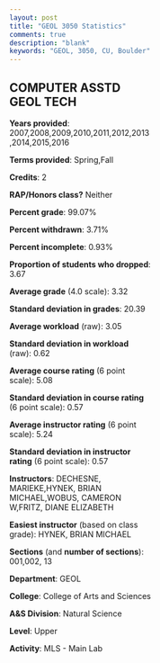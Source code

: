 ```yaml
---
layout: post
title: "GEOL 3050 Statistics"
comments: true
description: "blank"
keywords: "GEOL, 3050, CU, Boulder"
--- 
```

<head>
<script src="https://ajax.googleapis.com/ajax/libs/jquery/2.1.3/jquery.min.js"></script>
<script src="https://dl.dropboxusercontent.com/s/pc42nxpaw1ea4o9/highcharts.js?dl=0"></script>
<!-- <script src="../assets/js/highcharts.js"></script> -->
<style type="text/css">@font-face {
	font-family: "Bebas Neue";
	src: url(https://www.filehosting.org/file/details/544349/BebasNeue%20Regular.otf) format("opentype");
	}
	h1.Bebas { 
		font-family: "Bebas Neue", Verdana, Tahoma;
	}
</style>
</head>
<body>
	<div id="container" style="float: right; width: 45%; height: 88%; margin-left: 2.5%; margin-right: 2.5%;"></div>
	<script language="JavaScript">
		$(document).ready(function() {
		var chart = {type: 'column'};
		var title = {text: 'Grade Distribution'};
		var xAxis = {categories: ['A','B','C','D','F'],crosshair: true};
		var yAxis = {min: 0,title: {text: 'Percentage'}};
		var tooltip = {headerFormat: '<center><b><span style="font-size:20px">{point.key}</span></b></center>',
		               pointFormat: '<td style="padding:0"><b>{point.y:.1f}%</b></td>',
		               footerFormat: '</table>',shared: true,useHTML: true};
		var plotOptions = {column: {pointPadding: 0.0,borderWidth: 0}};  
		var credits = {enabled: false};var series= [{name: 'Percent',data: [55.98,32.05,6.41,2.14,3.42,]}];
		var json = {};
		json.chart = chart;
		json.title = title;
		json.tooltip = tooltip;
		json.xAxis = xAxis;
		json.yAxis = yAxis;  
		json.series = series;
		json.plotOptions = plotOptions;  
		json.credits = credits;
		$('#container').highcharts(json);
	});
	</script>
</body>
			   
## COMPUTER ASSTD GEOL TECH

**Years provided**: 2007,2008,2009,2010,2011,2012,2013,2014,2015,2016

**Terms provided**: Spring,Fall

**Credits**: 2

**RAP/Honors class?** Neither

**Percent grade**: 99.07%

**Percent withdrawn**: 3.71%

**Percent incomplete**: 0.93%

**Proportion of students who dropped**: 3.67

**Average grade** (4.0 scale): 3.32

**Standard deviation in grades**: 20.39

**Average workload** (raw): 3.05

**Standard deviation in workload** (raw): 0.62

**Average course rating** (6 point scale): 5.08

**Standard deviation in course rating** (6 point scale): 0.57

**Average instructor rating** (6 point scale): 5.24

**Standard deviation in instructor rating** (6 point scale): 0.57

**Instructors**: DECHESNE, MARIEKE,HYNEK, BRIAN MICHAEL,WOBUS, CAMERON W,FRITZ, DIANE ELIZABETH

**Easiest instructor** (based on class grade): HYNEK, BRIAN MICHAEL

**Sections** (and **number of sections**): 001,002, 13

**Department**: GEOL

**College**: College of Arts and Sciences

**A&S Division**: Natural Science

**Level**: Upper

**Activity**: MLS - Main Lab